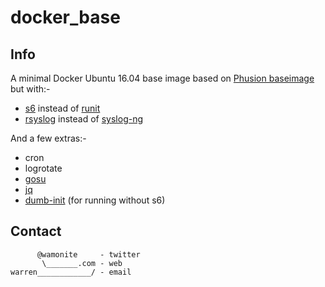 # docker_base

## Info

A minimal Docker Ubuntu 16.04 base image based on [Phusion baseimage](https://github.com/phusion/baseimage-docker) but with:-

* [s6](http://skarnet.org/software/s6/) instead of [runit](http://smarden.org/runit/)
* [rsyslog](http://www.rsyslog.com/) instead of [syslog-ng](https://syslog-ng.org/)

And a few extras:-

* cron
* logrotate
* [gosu](https://github.com/tianon/gosu)
* [jq](https://stedolan.github.io/jq/)
* [dumb-init](https://github.com/Yelp/dumb-init) (for running without s6)

## Contact

          @wamonite     - twitter
           \_______.com - web
    warren____________/ - email
